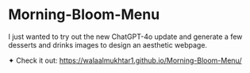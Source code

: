 # Morning-Bloom-Menu

I just wanted to try out the new ChatGPT-4o update and generate a few desserts and drinks images to design an aesthetic webpage.

✦ Check it out:
https://walaalmukhtar1.github.io/Morning-Bloom-Menu/
